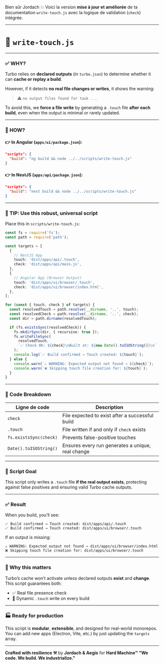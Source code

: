 Bien sûr Jordach 💥 Voici la version **mise à jour et améliorée** de ta documentation `write-touch.js` avec la logique de validation (`check`) intégrée.

---

# 🎯 `write-touch.js`

---

### ✅ WHY?

Turbo relies on **declared outputs** (in `turbo.json`) to determine whether it can **cache or replay a build**.

However, if it detects **no real file changes or writes**, it shows the warning:

> ⚠️ `no output files found for task ...`

To avoid this, we **force a file write** by generating a `.touch` file **after each build**, even when the output is minimal or rarely updated.

---

### 🔧 HOW?

#### 👉 In Angular (`apps/ui/package.json`):

```json
"scripts": {
  "build": "ng build && node ../../scripts/write-touch.js"
}
```

#### 👉 In NestJS (`apps/api/package.json`):

```json
"scripts": {
  "build": "nest build && node ../../scripts/write-touch.js"
}
```

---

### 🧠 TIP: Use this **robust, universal script**

Place this in `scripts/write-touch.js`:

```ts
const fs = require('fs');
const path = require('path');

const targets = [
  {
    // NestJS App
    touch: 'dist/apps/api/.touch',
    check: 'dist/apps/api/main.js',
  },
  {
    // Angular App (Browser Output)
    touch: 'dist/apps/ui/browser/.touch',
    check: 'dist/apps/ui/browser/index.html',
  },
];

for (const { touch, check } of targets) {
  const resolvedTouch = path.resolve(__dirname, '..', touch);
  const resolvedCheck = path.resolve(__dirname, '..', check);
  const dir = path.dirname(resolvedTouch);

  if (fs.existsSync(resolvedCheck)) {
    fs.mkdirSync(dir, { recursive: true });
    fs.writeFileSync(
      resolvedTouch,
      `✅ Check OK: ${check}\nBuilt at: ${new Date().toISOString()}\n`
    );
    console.log(`✅ Build confirmed → Touch created: ${touch}`);
  } else {
    console.warn(`⚠️ WARNING: Expected output not found → ${check}`);
    console.warn(`❌ Skipping touch file creation for: ${touch}`);
  }
}
```

---

### 🧱 Code Breakdown

| Ligne de code          | Description                                       |
| ---------------------- | ------------------------------------------------- |
| `check`                | File expected to exist after a successful build   |
| `.touch`               | File written if and only if `check` exists        |
| `fs.existsSync(check)` | Prevents false-positive touches                   |
| `Date().toISOString()` | Ensures every run generates a unique, real change |

---

### 📜 Script Goal

This script only writes a `.touch` file **if the real output exists**, protecting against false positives and ensuring valid Turbo cache outputs.

---

### ✅ Result

When you build, you’ll see:

```
✅ Build confirmed → Touch created: dist/apps/api/.touch
✅ Build confirmed → Touch created: dist/apps/ui/browser/.touch
```

If an output is missing:

```
⚠️ WARNING: Expected output not found → dist/apps/ui/browser/index.html
❌ Skipping touch file creation for: dist/apps/ui/browser/.touch
```

---

### 🧠 Why this matters

Turbo’s cache won’t activate unless declared outputs **exist** and **change**.
This script guarantees both:

* ✅ Real file presence check
* 🔁 Dynamic `.touch` write on every build

---

### 🏭 Ready for production

This script is **modular**, **extensible**, and designed for real-world monorepos.
You can add new apps (Electron, Vite, etc.) by just updating the `targets` array.

---

**Crafted with resilience ⚒️**
by **Jordach & Aegis** for **Hard Machine™**
**"We code. We build. We industrialize."**


